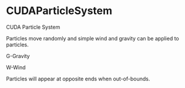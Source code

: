 # CUDAParticleSystem

CUDA Particle System

Particles move randomly and simple wind and gravity can be applied to particles. 

G-Gravity 

W-Wind

Particles will appear at opposite ends when out-of-bounds.
